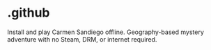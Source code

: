 # .github
Install and play Carmen Sandiego offline. Geography-based mystery adventure with no Steam, DRM, or internet required.
